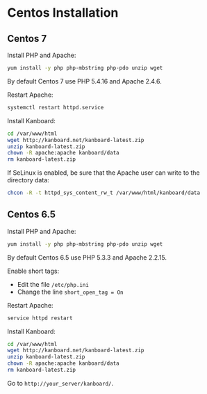 Centos Installation
===================

Centos 7
--------

Install PHP and Apache:

```bash
yum install -y php php-mbstring php-pdo unzip wget
```

By default Centos 7 use PHP 5.4.16 and Apache 2.4.6.

Restart Apache:

```bash
systemctl restart httpd.service
```

Install Kanboard:

```bash
cd /var/www/html
wget http://kanboard.net/kanboard-latest.zip
unzip kanboard-latest.zip
chown -R apache:apache kanboard/data
rm kanboard-latest.zip
```

If SeLinux is enabled, be sure that the Apache user can write to the directory data:

```bash
chcon -R -t httpd_sys_content_rw_t /var/www/html/kanboard/data
```

Centos 6.5
----------

Install PHP and Apache:

```bash
yum install -y php php-mbstring php-pdo unzip wget
```

By default Centos 6.5 use PHP 5.3.3 and Apache 2.2.15.

Enable short tags:

- Edit the file `/etc/php.ini`
- Change the line `short_open_tag = On`

Restart Apache:

```bash
service httpd restart
```

Install Kanboard:

```bash
cd /var/www/html
wget http://kanboard.net/kanboard-latest.zip
unzip kanboard-latest.zip
chown -R apache:apache kanboard/data
rm kanboard-latest.zip
```

Go to `http://your_server/kanboard/`.